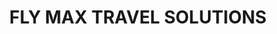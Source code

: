---
title: "FLY MAX TRAVEL SOLUTIONS"
url: /karachi/fly-max-travel-solutions/
shop: travel agency
---